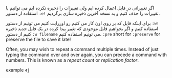 
اگر تغییراتی در فایل اعمال کرده ایم ولی تغییرات را ذخیره نکرده ایم می توانیم با استفاده از دستور `:e!` تغییرات را حذف کنیم و به نسخه آخرین ذخیره سازی برگردیم.

برای اینکه فایل که بر روی اون کار می کنیم رو اوررایت کنیم می تونیم از دستور `:w!` استفاده کنیم و اگر بخواهیم فایل موجودی که تغییر پیدا کرده در یک فایل جدید ذخیره کنیم از دستور `:w filename` می تونیم استفاده کنیم.
`:pre` short for `:preserve` for preserve the file to save it late!

Often, you may wish to repeat a command multiple times. Instead of just typing the
command over and over again, you can precede a command with numbers. This is
known as a *repeat count* or *replication factor*.

example `4j`
